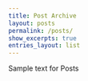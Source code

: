 ```yaml
---
title: Post Archive
layout: posts
permalink: /posts/
show_excerpts: true
entries_layout: list
---
```


Sample text for Posts
